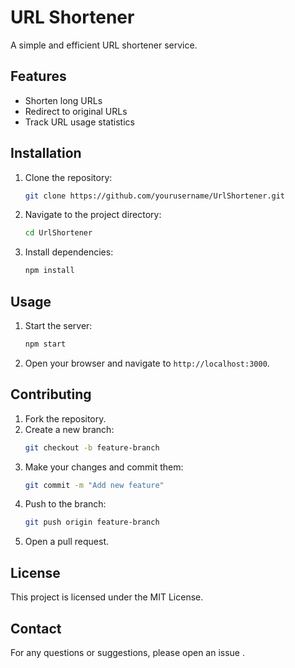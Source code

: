 # URL Shortener

A simple and efficient URL shortener service.

## Features

- Shorten long URLs
- Redirect to original URLs
- Track URL usage statistics

## Installation

1. Clone the repository:
   ```sh
   git clone https://github.com/yourusername/UrlShortener.git
   ```
2. Navigate to the project directory:
   ```sh
   cd UrlShortener
   ```
3. Install dependencies:
   ```sh
   npm install
   ```

## Usage

1. Start the server:
   ```sh
   npm start
   ```
2. Open your browser and navigate to `http://localhost:3000`.

## Contributing

1. Fork the repository.
2. Create a new branch:
   ```sh
   git checkout -b feature-branch
   ```
3. Make your changes and commit them:
   ```sh
   git commit -m "Add new feature"
   ```
4. Push to the branch:
   ```sh
   git push origin feature-branch
   ```
5. Open a pull request.

## License

This project is licensed under the MIT License.

## Contact

For any questions or suggestions, please open an issue .
